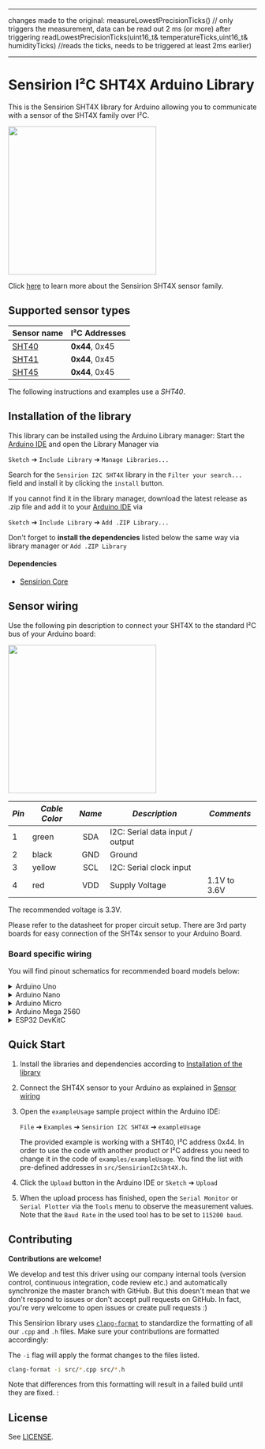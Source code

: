 *****************

changes made to the original:
measureLowestPrecisionTicks() // only triggers the measurement, data can be read out 2 ms (or more) after triggering
readLowestPrecisionTicks(uint16_t& temperatureTicks,uint16_t& humidityTicks) //reads the ticks, needs to be triggered at least 2ms earlier)










************************

# Sensirion I²C SHT4X Arduino Library

This is the Sensirion SHT4X library for Arduino allowing you to
communicate with a sensor of the SHT4X family over I²C.

<img src="images/SHT4x.png" width="300px">

Click [here](https://sensirion.com/products/catalog/SEK-SHT40/) to learn more about the Sensirion SHT4X sensor family.



## Supported sensor types

| Sensor name   | I²C Addresses  |
| ------------- | -------------- |
|[SHT40](https://sensirion.com/products/catalog/SHT40/)| **0x44**, 0x45|
|[SHT41](https://sensirion.com/products/catalog/SHT41/)| **0x44**, 0x45|
|[SHT45](https://sensirion.com/products/catalog/SHT45/)| **0x44**, 0x45|

The following instructions and examples use a *SHT40*.



## Installation of the library

This library can be installed using the Arduino Library manager:
Start the [Arduino IDE](http://www.arduino.cc/en/main/software) and open
the Library Manager via

`Sketch` ➔ `Include Library` ➔ `Manage Libraries...`

Search for the `Sensirion I2C SHT4X` library in the `Filter
your search...` field and install it by clicking the `install` button.

If you cannot find it in the library manager, download the latest release as .zip file
and add it to your [Arduino IDE](http://www.arduino.cc/en/main/software) via

`Sketch` ➔ `Include Library` ➔ `Add .ZIP Library...`

Don't forget to **install the dependencies** listed below the same way via library
manager or `Add .ZIP Library`

#### Dependencies
* [Sensirion Core](https://github.com/Sensirion/arduino-core)

## Sensor wiring

Use the following pin description to connect your SHT4X to the standard I²C bus of your Arduino board:

<img src="images/SHT40_pinout.png" width="300px">

| *Pin* | *Cable Color* | *Name* | *Description*  | *Comments* |
|-------|---------------|:------:|----------------|------------|
| 1 | green | SDA | I2C: Serial data input / output |
| 2 | black | GND | Ground |
| 3 | yellow | SCL | I2C: Serial clock input |
| 4 | red | VDD | Supply Voltage | 1.1V to 3.6V




The recommended voltage is 3.3V.

Please refer to the datasheet for proper circuit setup. There are 3rd party boards for easy connection of the SHT4x sensor to your Arduino Board.

### Board specific wiring
You will find pinout schematics for recommended board models below:



<details><summary>Arduino Uno</summary>
<p>

| *SHT4X* | *SHT4X Pin* | *Cable Color* | *Board Pin* |
| :---: | --- | --- | --- |
| SDA | 1 | green | D18/SDA |
| GND | 2 | black | GND |
| SCL | 3 | yellow | D19/SCL |
| VDD | 4 | red | 3.3V |



<img src="images/Arduino-Uno-Rev3-i2c-pinout-3.3V.png" width="600px">
</p>
</details>




<details><summary>Arduino Nano</summary>
<p>

| *SHT4X* | *SHT4X Pin* | *Cable Color* | *Board Pin* |
| :---: | --- | --- | --- |
| SDA | 1 | green | A4 |
| GND | 2 | black | GND |
| SCL | 3 | yellow | A5 |
| VDD | 4 | red | 3.3V |



<img src="images/Arduino-Nano-i2c-pinout-3.3V.png" width="600px">
</p>
</details>




<details><summary>Arduino Micro</summary>
<p>

| *SHT4X* | *SHT4X Pin* | *Cable Color* | *Board Pin* |
| :---: | --- | --- | --- |
| SDA | 1 | green | D2/SDA |
| GND | 2 | black | GND |
| SCL | 3 | yellow | ~D3/SCL |
| VDD | 4 | red | 3.3V |



<img src="images/Arduino-Micro-i2c-pinout-3.3V.png" width="600px">
</p>
</details>




<details><summary>Arduino Mega 2560</summary>
<p>

| *SHT4X* | *SHT4X Pin* | *Cable Color* | *Board Pin* |
| :---: | --- | --- | --- |
| SDA | 1 | green | D20/SDA |
| GND | 2 | black | GND |
| SCL | 3 | yellow | D21/SCL |
| VDD | 4 | red | 3.3V |



<img src="images/Arduino-Mega-2560-Rev3-i2c-pinout-3.3V.png" width="600px">
</p>
</details>




<details><summary>ESP32 DevKitC</summary>
<p>

| *SHT4X* | *SHT4X Pin* | *Cable Color* | *Board Pin* |
| :---: | --- | --- | --- |
| SDA | 1 | green | GPIO 21 |
| GND | 2 | black | GND |
| SCL | 3 | yellow | GPIO 22 |
| VDD | 4 | red | 3V3 |



<img src="images/esp32-devkitc-i2c-pinout-3.3V.png" width="600px">
</p>
</details>



## Quick Start

1. Install the libraries and dependencies according to [Installation of the library](#installation-of-the-library)

2. Connect the SHT4X sensor to your Arduino as explained in [Sensor wiring](#sensor-wiring)

3. Open the `exampleUsage` sample project within the Arduino IDE:

   `File` ➔ `Examples` ➔ `Sensirion I2C SHT4X` ➔ `exampleUsage`


   The provided example is working with a SHT40, I²C address 0x44.
   In order to use the code with another product or I²C address you need to change it in the code of `examples/exampleUsage`.
   You find the list with pre-defined addresses in `src/SensirionI2cSht4X.h`.


5. Click the `Upload` button in the Arduino IDE or `Sketch` ➔ `Upload`

4. When the upload process has finished, open the `Serial Monitor` or `Serial
   Plotter` via the `Tools` menu to observe the measurement values. Note that
   the `Baud Rate` in the used tool has to be set to `115200 baud`.

## Contributing

**Contributions are welcome!**

We develop and test this driver using our company internal tools (version
control, continuous integration, code review etc.) and automatically
synchronize the master branch with GitHub. But this doesn't mean that we don't
respond to issues or don't accept pull requests on GitHub. In fact, you're very
welcome to open issues or create pull requests :)

This Sensirion library uses
[`clang-format`](https://releases.llvm.org/download.html) to standardize the
formatting of all our `.cpp` and `.h` files. Make sure your contributions are
formatted accordingly:

The `-i` flag will apply the format changes to the files listed.

```bash
clang-format -i src/*.cpp src/*.h
```

Note that differences from this formatting will result in a failed build until
they are fixed.
:

## License

See [LICENSE](LICENSE).
